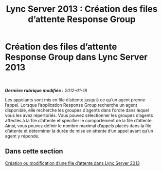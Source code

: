 ﻿---
title: 'Lync Server 2013 : Création des files d’attente Response Group'
TOCTitle: Création des files d’attente Response Group
ms:assetid: 49cb86c7-2cfd-4a53-8408-d407475174ed
ms:mtpsurl: https://technet.microsoft.com/fr-fr/library/Gg520991(v=OCS.15)
ms:contentKeyID: 49297109
ms.date: 05/20/2016
mtps_version: v=OCS.15
ms.translationtype: HT
---

# Création des files d’attente Response Group dans Lync Server 2013

 

_**Dernière rubrique modifiée :** 2012-01-18_

Les appelants sont mis en file d’attente jusqu’à ce qu’un agent prenne l’appel. Lorsque l’application Response Group recherche un agent disponible, elle recherche les groupes d’agents dans l’ordre dans lequel vous les avez répertoriés. Vous pouvez sélectionner les groupes d’agents affectés à la file d’attente et spécifier le comportement de la file d’attente. Ainsi, vous pouvez définir le nombre maximal d’appels placés dans la file d’attente et déterminer la durée de mise en attente d’un appel avant qu’un agent y réponde.

## Dans cette section

[Création ou modification d’une file d’attente dans Lync Server 2013](lync-server-2013-create-or-modify-a-queue.md)

